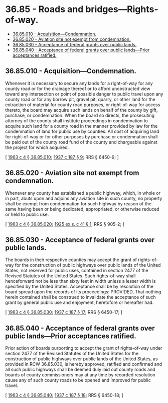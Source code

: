 # 36.85 - Roads and bridges—Rights-of-way.
* [36.85.010 - Acquisition—Condemnation.](#3685010---acquisitioncondemnation)
* [36.85.020 - Aviation site not exempt from condemnation.](#3685020---aviation-site-not-exempt-from-condemnation)
* [36.85.030 - Acceptance of federal grants over public lands.](#3685030---acceptance-of-federal-grants-over-public-lands)
* [36.85.040 - Acceptance of federal grants over public lands—Prior acceptances ratified.](#3685040---acceptance-of-federal-grants-over-public-landsprior-acceptances-ratified)
## 36.85.010 - Acquisition—Condemnation.
Whenever it is necessary to secure any lands for a right-of-way for any county road or for the drainage thereof or to afford unobstructed view toward any intersection or point of possible danger to public travel upon any county road or for any borrow pit, gravel pit, quarry, or other land for the extraction of material for county road purposes, or right-of-way for access thereto, the board may acquire such lands on behalf of the county by gift, purchase, or condemnation. When the board so directs, the prosecuting attorney of the county shall institute proceedings in condemnation to acquire such land for a county road in the manner provided by law for the condemnation of land for public use by counties. All cost of acquiring land for right-of-way or for other purposes by purchase or condemnation shall be paid out of the county road fund of the county and chargeable against the project for which acquired.

\[ [1963 c 4 § 36.85.010](http://leg.wa.gov/CodeReviser/documents/sessionlaw/1963c4.pdf?cite=1963%20c%204%20§%2036.85.010); [1937 c 187 § 9](http://leg.wa.gov/CodeReviser/documents/sessionlaw/1937c187.pdf?cite=1937%20c%20187%20§%209); RRS § 6450-9; \]

## 36.85.020 - Aviation site not exempt from condemnation.
Whenever any county has established a public highway, which, in whole or in part, abuts upon and adjoins any aviation site in such county, no property shall be exempt from condemnation for such highway by reason of the same having been or being dedicated, appropriated, or otherwise reduced or held to public use.

\[ [1963 c 4 § 36.85.020](http://leg.wa.gov/CodeReviser/documents/sessionlaw/1963c4.pdf?cite=1963%20c%204%20§%2036.85.020); [1925 ex.s. c 41 § 1](http://leg.wa.gov/CodeReviser/documents/sessionlaw/1925ex1c41.pdf?cite=1925%20ex.s.%20c%2041%20§%201); RRS § 905-2; \]

## 36.85.030 - Acceptance of federal grants over public lands.
The boards in their respective counties may accept the grant of rights-of-way for the construction of public highways over public lands of the United States, not reserved for public uses, contained in section 2477 of the Revised Statutes of the United States. Such rights-of-way shall henceforward not be less than sixty feet in width unless a lesser width is specified by the United States. Acceptance shall be by resolution of the board spread upon the records of its proceedings: PROVIDED, That nothing herein contained shall be construed to invalidate the acceptance of such grant by general public use and enjoyment, heretofore or hereafter had.

\[ [1963 c 4 § 36.85.030](http://leg.wa.gov/CodeReviser/documents/sessionlaw/1963c4.pdf?cite=1963%20c%204%20§%2036.85.030); [1937 c 187 § 17](http://leg.wa.gov/CodeReviser/documents/sessionlaw/1937c187.pdf?cite=1937%20c%20187%20§%2017); RRS § 6450-17; \]

## 36.85.040 - Acceptance of federal grants over public lands—Prior acceptances ratified.
Prior action of boards purporting to accept the grant of rights-of-way under section 2477 of the Revised Statutes of the United States for the construction of public highways over public lands of the United States, as provided in RCW 36.85.030, is hereby approved, ratified and confirmed and all such public highways shall be deemed duly laid out county roads and boards of county commissioners may at any time by recorded resolution cause any of such county roads to be opened and improved for public travel.

\[ [1963 c 4 § 36.85.040](http://leg.wa.gov/CodeReviser/documents/sessionlaw/1963c4.pdf?cite=1963%20c%204%20§%2036.85.040); [1937 c 187 § 18](http://leg.wa.gov/CodeReviser/documents/sessionlaw/1937c187.pdf?cite=1937%20c%20187%20§%2018); RRS § 6450-18; \]

